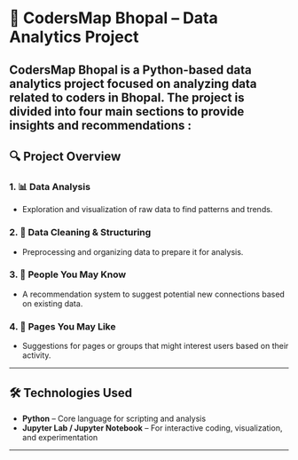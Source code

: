 # 📍 CodersMap Bhopal – Data Analytics Project

**CodersMap Bhopal** is a Python-based data analytics project focused on analyzing data related to coders in Bhopal. The project is divided into four main sections to provide insights and recommendations :
---

## 🔍 Project Overview

### 1. 📊 Data Analysis
- Exploration and visualization of raw data to find patterns and trends.

### 2. 🧹 Data Cleaning & Structuring
- Preprocessing and organizing data to prepare it for analysis.

### 3. 👥 People You May Know
- A recommendation system to suggest potential new connections based on existing data.

### 4. 📄 Pages You May Like
- Suggestions for pages or groups that might interest users based on their activity.

---

## 🛠 Technologies Used

- **Python** – Core language for scripting and analysis 
- **Jupyter Lab / Jupyter Notebook** – For interactive coding, visualization, and experimentation

---

